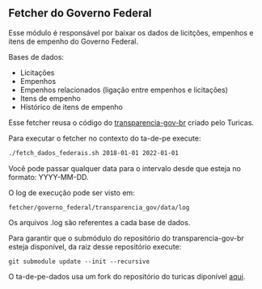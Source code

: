 ## Fetcher do Governo Federal

Esse módulo é responsável por baixar os dados de licitções, empenhos e itens de empenho do Governo Federal.

Bases de dados:

- Licitações
- Empenhos
- Empenhos relacionados (ligação entre empenhos e licitações)
- Itens de empenho
- Histórico de itens de empenho

Esse fetcher reusa o código do [transparencia-gov-br](https://github.com/turicas/transparencia-gov-br) criado pelo  Turicas.

Para executar o fetcher no contexto do ta-de-pe execute:

```sh
./fetch_dados_federais.sh 2018-01-01 2022-01-01
```

Você pode passar qualquer data para o intervalo desde que esteja no formato: YYYY-MM-DD.

O log de execução pode ser visto em:

`fetcher/governo_federal/transparencia_gov/data/log`

Os arquivos .log são referentes a cada base de dados.

Para garantir que o submódulo do repositório do transparencia-gov-br esteja disponível, da raiz desse repositório execute:

```
git submodule update --init --recursive
```

O ta-de-pe-dados usa um fork do repositório do turicas diponível [aqui](https://github.com/analytics-ufcg/transparencia-gov-br).
